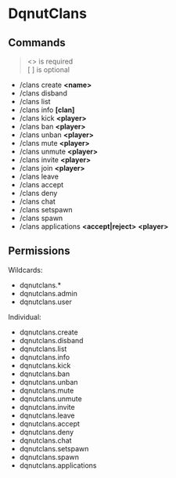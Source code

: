 # DqnutClans

## Commands
> <> is required  
> [ ] is optional

- /clans create **\<name>**
- /clans disband
- /clans list
- /clans info **\[clan]**
- /clans kick **\<player>**
- /clans ban **\<player>**
- /clans unban **\<player>**
- /clans mute **\<player>**
- /clans unmute **\<player>**
- /clans invite **\<player>**
- /clans join **\<player>**
- /clans leave
- /clans accept
- /clans deny
- /clans chat
- /clans setspawn
- /clans spawn
- /clans applications **\<accept|reject>** **\<player>**

## Permissions
Wildcards:
- dqnutclans.*
- dqnutclans.admin
- dqnutclans.user

Individual:
- dqnutclans.create
- dqnutclans.disband
- dqnutclans.list
- dqnutclans.info
- dqnutclans.kick
- dqnutclans.ban
- dqnutclans.unban
- dqnutclans.mute
- dqnutclans.unmute
- dqnutclans.invite
- dqnutclans.leave
- dqnutclans.accept
- dqnutclans.deny
- dqnutclans.chat
- dqnutclans.setspawn
- dqnutclans.spawn
- dqnutclans.applications
